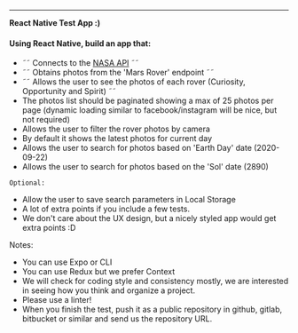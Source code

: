 ---

**React Native Test App :)**

#### Using React Native, build an app that:

- ˜˜ Connects to the [NASA API](https://api.nasa.gov/) ˜˜
- ˜˜ Obtains photos from the 'Mars Rover' endpoint ˜˜
- ˜˜ Allows the user to see the photos of each rover (Curiosity, Opportunity and Spirit) ˜˜
- The photos list should be paginated showing a max of 25 photos per page (dynamic loading similar to facebook/instagram will be nice, but not required)
- Allows the user to filter the rover photos by camera
- By default it shows the latest photos for current day
- Allows the user to search for photos based on 'Earth Day' date (2020-09-22)
- Allows the user to search for photos based on the 'Sol' date (2890)

`Optional:`

- Allow the user to save search parameters in Local Storage
- A lot of extra points if you include a few tests.
- We don't care about the UX design, but a nicely styled app would get extra points :D

Notes:

- You can use Expo or CLI
- You can use Redux but we prefer Context
- We will check for coding style and consistency mostly, we are interested in seeing how you think and organize a project.
- Please use a linter!
- When you finish the test, push it as a public repository in github, gitlab, bitbucket or similar and send us the repository URL.
